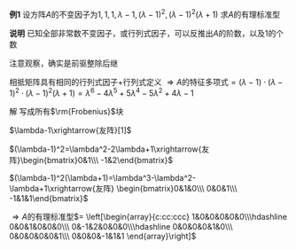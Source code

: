 **例1**
设方阵$A$的不变因子为$1,1,1,\lambda-1,(\lambda-1)^2,(\lambda-1)^2(\lambda+1)$
求$A$的有理标准型

**说明**
已知全部非常数不变因子，或行列式因子，可以反推出$A$的阶数，以及1的个数

注意观察，确实是前驱整除后继

相抵矩阵具有相同的行列式因子$+$行列式定义
$\Rightarrow A$的特征多项式$=(\lambda-1)\cdot(\lambda-1)^2\cdot(\lambda-1)^2(\lambda+1)=\lambda^6-4\lambda^5+5\lambda^4-5\lambda^2+4\lambda-1$

解
写成所有$\rm{Frobenius}$块

$\lambda-1\xrightarrow{友阵}[1]$

$(\lambda-1)^2=\lambda^2-2\lambda+1\xrightarrow{友阵}\begin{bmatrix}0&1\\\ -1&2\end{bmatrix}$

$(\lambda-1)^2(\lambda+1)=\lambda^3-\lambda^2-\lambda+1\xrightarrow{友阵}
\begin{bmatrix}0&1&0\\\ 0&0&1\\\ -1&1&1\end{bmatrix}$

$\Rightarrow A$的有理标准型$=
\left[\begin{array}{c:cc:ccc}
1&0&0&0&0&0\\\hdashline
0&0&1&0&0&0\\\ 
0&-1&2&0&0&0\\\hdashline
0&0&0&0&1&0\\\ 
0&0&0&0&0&1\\\ 
0&0&0&-1&1&1
\end{array}\right]$